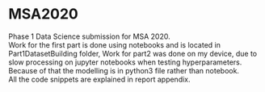 # MSA2020
Phase 1 Data Science submission for MSA 2020. </br>
Work for the first part is done using notebooks and is located in Part1DatasetBuilding folder, 
Work for part2 was done on my device, due to slow processing on jupyter notebooks when testing hyperparameters. 
Because of that the modelling is in python3 file rather than notebook. </br>
All the code snippets are explained in report appendix. 
